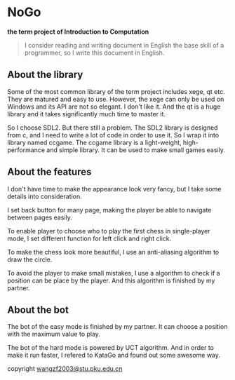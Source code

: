 # NoGo
**the term project of Introduction to Computation**

> I consider reading and writing document in English the base skill of a programmer, so I write this document in English.

## About the library
Some of the most common library of the term project includes xege, qt etc. They are matured and easy to use. However, the xege can only be used on Windows and its API are not so elegant. I don't like it. And the qt is a huge library and it takes significantly much time to master it.

So I choose SDL2. But there still a problem. The SDL2 library is designed from c, and I need to write a lot of code in order to use it. So I wrap it into library named ccgame. The ccgame library is a light-weight, high-performance and simple library. It can be used to make small games easily.

## About the features
I don't have time to make the appearance look very fancy, but I take some details into consideration.

I set back button for many page, making the player be able to navigate between pages easily.

To enable player to choose who to play the first chess in single-player mode, I set different function for left click and right click.

To make the chess look more beautiful, I use an anti-aliasing algorithm to draw the circle.

To avoid the player to make small mistakes, I use a algorithm to check if a position can be place by the player. And this algorithm is finished by my partner.

## About the bot
The bot of the easy mode is finished by my partner. It can choose a position with the maximum value to play.

The bot of the hard mode is powered by UCT algorithm. And in order to make it run faster, I refered to KataGo and found out some awesome way.


copyright wangzf2003@stu.pku.edu.cn


